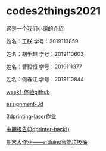# codes2things2021

这是一个我们小组的介绍

姓名：王朕
学号：2019113859

姓名：胡千越
学号：2019110603

姓名：曹毅恒
学号：2019111377

姓名：何春江
学号：2019110844


[week1-体验github](https://github.com/Crispy-fried-chicken/codes2things2021/blob/main/test.cpp)

[assignment-3d](https://github.com/Crispy-fried-chicken/codes2things2021/tree/main/assignment-3d)

[3dprinting-laser作业](https://zaowu.fun/p/60719912234c46320e6d3043)

[中期报告(3dprinter-hack))](https://github.com/Crispy-fried-chicken/codes2things2021/tree/main/assignment3)



[期末大作业——arduino智能垃圾桶](https://zaowu.fun/p/60ceabfc234c46320e6d3b58)


